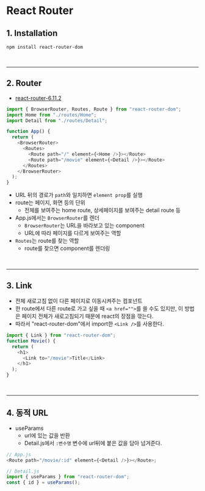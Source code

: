 # React Router

## **1. Installation**

```
npm install react-router-dom
```

<br/>

---

## **2. Router**

- [react-router-6.11.2](https://reactrouter.com/en/6.11.2)

```javascript
import { BrowserRouter, Routes, Route } from "react-router-dom";
import Home from "./routes/Home";
import Detail from "./routes/Detail";

function App() {
  return (
    <BrowserRouter>
      <Routes>
        <Route path="/" element={<Home />}></Route>
        <Route path="/movie" element={<Detail />}></Route>
      </Routes>
    </BrowserRouter>
  );
}
```

- URL 뒤의 경로가 `path`와 일치하면 `element prop`를 실행
- route는 페이지, 화면 등의 단위
  - 전체를 보여주는 home route, 상세페이지를 보여주는 detail route 등
- App.js에서는 `BrowserRouter`를 렌더
  - `BrowserRouter`는 URL을 바라보고 있는 component
  - URL에 따라 페이지를 다르게 보여주는 역할
- `Routes`는 route를 찾는 역할
  - route를 찾으면 component를 렌더링

<br/>

---

## **3. Link**

- 전체 새로고침 없이 다른 페이지로 이동시켜주는 컴포넌트
- 한 route에서 다른 route로 가고 싶을 때 `<a href="">`를 쓸 수도 있지만, 이 방법은 페이지 전체가 새로고침되기 때문에 react의 장점을 깎는다.
- 따라서 "react-router-dom"에서 import한 `<Link />`를 사용한다.

```javascript
import { Link } from "react-router-dom";
function Movie() {
  return (
    <h1>
      <Link to="/movie">Title</Link>
    </h1>
  );
}
```

<br/>

---

## **4. 동적 URL**

- useParams
  - url에 있는 값을 반환
  - Detail.js에서 `:변수명` 변수에 url뒤에 붙은 값을 담아 넘겨준다.

```javascript
// App.js
<Route path="/movie/:id" element={<Detail />}></Route>;

// Detail.js
import { useParams } from "react-router-dom";
const { id } = useParams();
```
